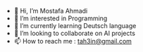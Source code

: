 - 👋 Hi, I’m Mostafa Ahmadi
- 👀 I’m interested in Programming
- 🌱 I’m currently learning Deutsch language
- 💞️ I’m looking to collaborate on AI projects
- 📫 How to reach me : tah3in@gmail.com


<!---
s-mostafaahmadi/s-mostafaahmadi is a ✨ special ✨ repository because its `README.md` (this file) appears on your GitHub profile.
You can click the Preview link to take a look at your changes.
--->
